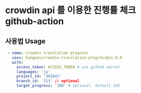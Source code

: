 # crowdin api 를 이용한 진행률 체크 github-action

## 사용법 Usage

```yaml
 - name: Crowdin translation progress
   uses: hangwoo/crowdin-translation-progress@v1.0.0
   with:
     access_token: ACCESS_TOKEN # use github secret
     languages: 'ja'
     project_id: '392841'
     branch_id: '113' // optional
     target_progress: '100' # optional. default 100
```
